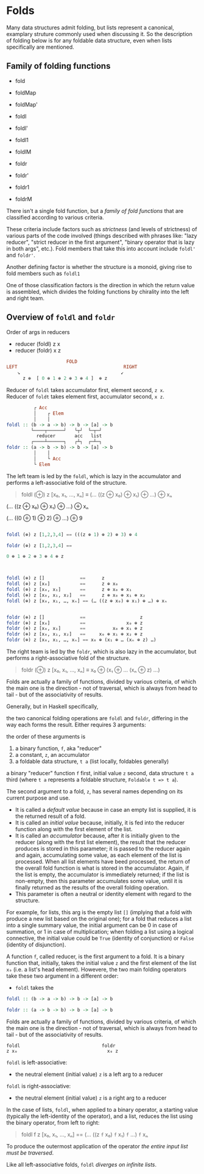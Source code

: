 # Folds

Many data structures admit folding, but lists represent a canonical, examplary struture commonly used when discussing it. So the description of folding below is for any foldable data structure, even when lists specifically are mentioned.

## Family of folding functions

- fold
- foldMap
- foldMap'

- foldl
- foldl'
- foldl1
- foldlM

- foldr
- foldr'
- foldr1
- foldrM


There isn't a single fold function, but a *family of fold functions* that are classified according to various criteria.

These criteria include factors such as *strictness* (and levels of strictness) of various parts of the code involved (things described with phrases like: "lazy reducer", "strict reducer in the first argument", "binary operator that is lazy in both args", etc.). Fold members that take this into account include `foldl'` and `foldr'`.

Another defining factor is whether the structure is a monoid, giving rise to fold members such as `foldl1`


One of those classification factors is the direction in which the return value is assembled, which divides the folding functions by chirality into the left and right team.

## Overview of `foldl` and `foldr`

Order of args in reducers
- reducer (foldl) z x
- reducer (foldr) x z

```hs
                      FOLD
LEFT                                       RIGHT
    ↘                                     ↙
      z ⊕  [ 0 ⊕ 1 ⊕ 2 ⊕ 3 ⊕ 4 ]  ⊕ z
```

Reducer of `foldl` takes accumulator first, element second, `z x`.    
Reducer of `foldt` takes element first, accumulator second, `x z`.




```hs
          ┌ Acc
          │    ┌ Elem
          │    │
foldl :: (b -> a -> b) -> b -> [a] -> b
         └────┬──────┘   └┬┘  └─┬─┘
           reducer       acc   list
         ┌────┴──────┐   ┌┴┐  ┌─┴─┐
foldr :: (a -> b -> b) -> b -> [a] -> b
          │    │
          │    └ Acc
          └ Elem
```


The left team is led by the `foldl`, which is lazy in the accumulator and performs a left-associative fold of the structure.

>foldl (⊕) z [x₀, x₁, …, xₙ] ≡ (… ((z ⊕ x₀) ⊕ x₁) ⊕ …) ⊕ xₙ

(… ((z ⊕ x₀) ⊕ x₁) ⊕ …) ⊕ xₙ

(… ((0 ⊕ 1) ⊕ 2) ⊕ …) ⊕ 9






```hs

foldl (⊕) z [1,2,3,4] == (((z ⊕ 1) ⊕ 2) ⊕ 3) ⊕ 4

foldr (⊕) z [1,2,3,4] == 

0 ⊕ 1 ⊕ 2 ⊕ 3 ⊕ 4 ⊕ z



foldl (⊕) z []             ==      z
foldl (⊕) z [x₀]           ==      z ⊕ x₀
foldl (⊕) z [x₀, x₁]       ==      z ⊕ x₀ ⊕ x₁
foldl (⊕) z [x₀, x₁, x₂]   ==      z ⊕ x₀ ⊕ x₁ ⊕ x₂
foldl (⊕) z [x₀, x₁, …, xₙ] == (… ((z ⊕ x₀) ⊕ x₁) ⊕ …) ⊕ xₙ


foldr (⊕) z []             ==                    z
foldr (⊕) z [x₀]           ==               x₀ ⊕ z
foldr (⊕) z [x₀, x₁]       ==          x₀ ⊕ x₁ ⊕ z
foldr (⊕) z [x₀, x₁, x₂]   ==     x₀ ⊕ x₁ ⊕ x₂ ⊕ z
foldr (⊕) z [x₀, x₁, …, xₙ] == x₀ ⊕ (x₁ ⊕ … (xₙ ⊕ z) …)

```

The right team is led by the `foldr`, which is also lazy in the accumulator, but performs a right-associative fold of the structure.

>foldr (⊕) z [x₀, x₁, …, xₙ] ≡ x₀ ⊕ (x₁ ⊕ … (xₙ ⊕ z) …)







Folds are actually a family of functions, divided by various criteria, of which the main one is the direction - not of traversal, which is always from head to tail - but of the associativity of results.

Generally, but in Haskell specifically, 


the two canonical folding operations are `foldl` and `foldr`, differing in the way each forms the result. Either requires 3 arguments:

the order of these arguments is 

1. a binary function, `f`, aka "reducer"
2. a constant, `z`, an accumulator
3. a foldable data structure, `t a` (list locally, foldables generally)


a binary "reducer" function `f` first, initial value `z` second, data structure `t a` third (where `t a` represents a foldable structure, `Foldable t => t a`).


The second argument to a fold, `z`, has several names depending on its current purpose and use.
- It is called a *default value* because in case an empty list is supplied, it is the returned result of a fold.
- It is called an *initial value* because, initially, it is fed into the reducer function along with the first element of the list.
- It is called an *accumulator* because, after it is initially given to the reducer (along with the first list element), the result that the reducer produces is stored in this parameter; it is passed to the reducer again and again, accumulating some value, as each element of the list is processed. When all list elements have beed processed, the return of the overall fold function is what is stored in the accumulator. Again, if the list is empty, the accumulator is immediately returned; if the list is non-empty, then this parameter accumulates some value, until it is finally returned as the results of the overall folding operation.
- This parameter is often a neutral or identity element with regard to the structure.

For example, for lists, this arg is the empty list `[]` (implying that a fold with produce a new list based on the original one); for a fold that reduces a list into a single summary value, the initial argument can be 0 in case of summation, or 1 in case of multiplication; when folding a list using a logical connective, the initial value could be `True` (identity of conjunction) or `False` (identity of disjunction).

A function `f`, called reducer, is the first argument to a fold. It is a binary function that, initially, takes the initial value `z` and the first element of the list `x₀` (i.e. a list's head element). Howevere, the two main folding operators take these two argument in a different order:
- `foldl` takes the 








```hs
foldl :: (b -> a -> b) -> b -> [a] -> b

foldr :: (a -> b -> b) -> b -> [a] -> b
```


Folds are actually a family of functions, divided by various criteria, of which the main one is the direction - not of traversal, which is always from head to tail - but of the associativity of results.


```
foldl                              foldr
z x₀                                 x₀ z

```


`foldl` is left-associative:
- the neutral element (initial value) `z` is a left arg to a reducer

`foldl` is right-associative:
- the neutral element (initial value) `z` is a right arg to a reducer




In the case of lists, `foldl`, when applied to a binary operator, a starting value (typically the left-identity of the operator), and a list, reduces the list using the binary operator, from left to right:

>foldl f z [x₀, x₁, …, xₙ] == (… ((z `f` x₀) `f` x₁) `f` …) `f` xₙ

To produce the outermost application of the operator *the entire input list must be traversed*.

Like all left-associative folds, `foldl` *diverges on infinite lists*.
